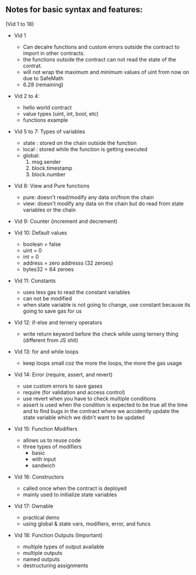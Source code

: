 ## Notes for basic syntax and features:

(Vid 1 to 18)

- Vid 1

  - Can decalre functions and custom errors outside the contract to import in other contracts.
  - the functions outside the contract can not read the state of the contrat.
  - will not wrap the maximum and minimum values of uint from now on due to SafeMath
  - 6.28 (remaining)

- Vid 2 to 4:

  - hello world contract
  - value types (uint, int, bool, etc)
  - functions example

- Vid 5 to 7: Types of variables

  - state : stored on the chain outside the function
  - local : stored while the function is getting executed
  - global:
    1. msg.sender
    2. block.timestamp
    3. block.number

- Vid 8: View and Pure functions

  - pure: doesn't read/modify any data on/from the chain
  - view: doesn't modify any data on the chain but do read from state variables or the chain

- Vid 9: Counter (increment and decrement)

- Vid 10: Default values

  - boolean = false
  - uint = 0
  - int = 0
  - address = zero addresss (32 zeroes)
  - bytes32 = 64 zeroes

- Vid 11: Constants

  - uses less gas to read the constant variables
  - can not be modified
  - when state variable is not going to change, use constant because its going to save gas for us

- Vid 12: if-else and ternery operators

  - write return keyword before the check while using ternery thing (different from JS shit)

- Vid 13: for and while loops

  - keep loops small coz the more the loops, the more the gas usage

- Vid 14: Error (require, assert, and revert)

  - use custom errors to save gases
  - require (for validation and access control)
  - use revert when you have to check multiple conditions
  - assert is used when the condition is expected to be true all the time and to find bugs in the contract where we accidently update the state variable which we didn't want to be updated

- Vid 15: Function Modifiers

  - allows us to reuse code
  - three types of modifiers
    - basic
    - with input
    - sandwich

- Vid 16: Constructors

  - called once when the contract is deployed
  - mainly used to initialize state variables

- Vid 17: Ownable

  - practical demo
  - using global & state vars, modifiers, error, and funcs

- Vid 18: Function Outputs (Important)
  - multiple types of output available
  - multiple outputs
  - named outputs
  - destructuring assignments
